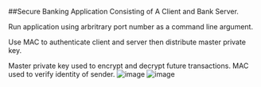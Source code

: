 ##Secure Banking Application Consisting of A Client and Bank Server.

Run application using arbritrary port number as a command line argument.

Use MAC to authenticate client and server then distribute master private key.

Master private key used to encrypt and decrypt future transactions. MAC used to verify identity of sender.
![image](https://github.com/ThomasPazhaidam/SecureBankApp/assets/83510131/71e4ef71-98f4-46d1-87a6-ca96eec0b35d)
![image](https://github.com/ThomasPazhaidam/SecureBankApp/assets/83510131/b6a672de-0a37-46a9-9bd3-7b63bf910729)
